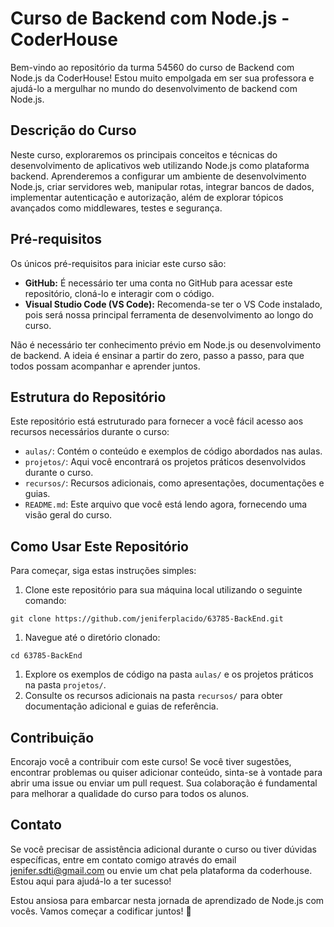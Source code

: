 # Curso de Backend com Node.js - CoderHouse

Bem-vindo ao repositório da turma 54560 do curso de Backend com Node.js da CoderHouse! Estou muito empolgada em ser sua professora e ajudá-lo a mergulhar no mundo do desenvolvimento de backend com Node.js.

## Descrição do Curso

Neste curso, exploraremos os principais conceitos e técnicas do desenvolvimento de aplicativos web utilizando Node.js como plataforma backend. Aprenderemos a configurar um ambiente de desenvolvimento Node.js, criar servidores web, manipular rotas, integrar bancos de dados, implementar autenticação e autorização, além de explorar tópicos avançados como middlewares, testes e segurança.

## Pré-requisitos

Os únicos pré-requisitos para iniciar este curso são:

- **GitHub:** É necessário ter uma conta no GitHub para acessar este repositório, cloná-lo e interagir com o código.
- **Visual Studio Code (VS Code):** Recomenda-se ter o VS Code instalado, pois será nossa principal ferramenta de desenvolvimento ao longo do curso.

Não é necessário ter conhecimento prévio em Node.js ou desenvolvimento de backend. A ideia é ensinar a partir do zero, passo a passo, para que todos possam acompanhar e aprender juntos.

## Estrutura do Repositório

Este repositório está estruturado para fornecer a você fácil acesso aos recursos necessários durante o curso:

- `aulas/`: Contém o conteúdo e exemplos de código abordados nas aulas.
- `projetos/`: Aqui você encontrará os projetos práticos desenvolvidos durante o curso.
- `recursos/`: Recursos adicionais, como apresentações, documentações e guias.
- `README.md`: Este arquivo que você está lendo agora, fornecendo uma visão geral do curso.

## Como Usar Este Repositório

Para começar, siga estas instruções simples:

1. Clone este repositório para sua máquina local utilizando o seguinte comando:

```
git clone https://github.com/jeniferplacido/63785-BackEnd.git
```

1. Navegue até o diretório clonado:

```
cd 63785-BackEnd
```

1. Explore os exemplos de código na pasta `aulas/` e os projetos práticos na pasta `projetos/`.
2. Consulte os recursos adicionais na pasta `recursos/` para obter documentação adicional e guias de referência.

## Contribuição

Encorajo você a contribuir com este curso! Se você tiver sugestões, encontrar problemas ou quiser adicionar conteúdo, sinta-se à vontade para abrir uma issue ou enviar um pull request. Sua colaboração é fundamental para melhorar a qualidade do curso para todos os alunos.

## Contato

Se você precisar de assistência adicional durante o curso ou tiver dúvidas específicas, entre em contato comigo através do email jenifer.sdti@gmail.com ou envie um chat pela plataforma da coderhouse. Estou aqui para ajudá-lo a ter sucesso!

Estou ansiosa para embarcar nesta jornada de aprendizado de Node.js com vocês. Vamos começar a codificar juntos! 🚀
